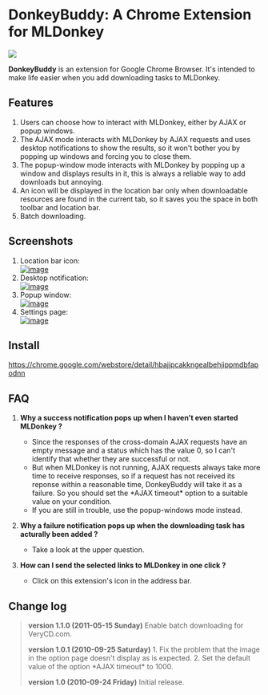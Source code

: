 # DonkeyBuddy: A Chrome Extension for MLDonkey

<div class="illustration_left">
<a href="http://picasaweb.google.com/lh/photo/CLpE8Gtpb3r3F9kcqmS60g?feat=embedwebsite"><img src="http://lh5.ggpht.com/_ceUJ_lBTHzc/TJyWhIpMAgI/AAAAAAAABec/KDw6n_qdQ98/s800/donkey-256x256.png" /></a>
</div>

<p><strong>DonkeyBuddy</strong> is an extension for Google Chrome Browser. It's intended to make life easier when you add downloading tasks to MLDonkey.</p>

<h2>Features</h2>

<ol>
<li>Users can choose how to interact with MLDonkey, either by AJAX or
popup windows.</li>
<li>The AJAX mode interacts with MLDonkey by AJAX requests and uses
desktop notifications to show the results, so it won't bother you by
popping up windows and forcing you to close them.</li>
<li>The popup-window mode interacts with MLDonkey by popping up a window
and displays results in it, this is always a reliable way to add
downloads but annoying.</li>
<li>An icon will be displayed in the location bar only when downloadable
resources are found in the current tab, so it saves you the space in
both toolbar and location bar.</li>
<li>Batch downloading.</li>
</ol>

<h2>Screenshots</h2>

<ol>
<li>Location bar icon: <br />
<a href="http://picasaweb.google.com/lh/photo/021647BS--VLalgORMtuVA?feat=embedwebsite"><img src="http://lh6.ggpht.com/_ceUJ_lBTHzc/TJyWhUJIzBI/AAAAAAAABeg/ZQ2WeLfTf0k/s800/donkeybuddy-location_bar_icon_01.png" alt="image" /></a></li>
<li>Desktop notification: <br />
<a href="http://picasaweb.google.com/lh/photo/aBu0jSZu3y7Ux-EKKgQibQ?feat=embedwebsite"><img src="http://lh6.ggpht.com/_ceUJ_lBTHzc/TJyWhchc1lI/AAAAAAAABek/O3OuDRkgL88/s400/donkeybuddy-notification_01.png" alt="image" /></a></li>
<li>Popup window: <br />
<a href="http://picasaweb.google.com/lh/photo/GbGe38VG8mU_LyXZDFYgtA?feat=embedwebsite"><img src="http://lh5.ggpht.com/_ceUJ_lBTHzc/TJyWhmg-04I/AAAAAAAABeo/8cbj0a-m_Fg/s400/donkeybuddy-popup_window_01.png" alt="image" /></a></li>
<li>Settings page: <br />
<a href="http://picasaweb.google.com/lh/photo/uUKzfwcmEQfJaHY6cHVNqw?feat=embedwebsite"><img src="http://lh3.ggpht.com/_ceUJ_lBTHzc/TJyWhsEQILI/AAAAAAAABes/ezlPD6jaUuQ/s400/donkeybuddy-settings_01.png" alt="image" /></a></li>
</ol>

<h2>Install</h2>

<p><a href="https://chrome.google.com/webstore/detail/hbajjpcakkngealbehjippmdbfapodnn">https://chrome.google.com/webstore/detail/hbajjpcakkngealbehjippmdbfapodnn</a></p>

<h2>FAQ</h2>

<ol>
<li><p><strong>Why a success notification pops up when I haven't even started
MLDonkey ?</strong></p>

<ul>
<li>Since the responses of the cross-domain AJAX requests have an
empty message and a status which has the value 0, so I can't
identify that whether they are successful or not.</li>
<li>But when MLDonkey is not running, AJAX requests always take more
time to receive responses, so if a request has not received its
reponse within a reasonable time, DonkeyBuddy will take it as a
failure. So you should set the *AJAX timeout* option to a
suitable value on your condition.</li>
<li>If you are still in trouble, use the popup-windows mode instead.</li>
</ul></li>
<li><p><strong>Why a failure notification pops up when the downloading task has
acturally been added ?</strong></p>

<ul>
<li>Take a look at the upper question.</li>
</ul></li>
<li><p><strong>How can I send the selected links to MLDonkey in one click ?</strong></p>

<ul>
<li>Click on this extension's icon in the address bar.</li>
</ul></li>
</ol>

<h2>Change log</h2>

<blockquote>
  <p><strong>version 1.1.0 (2011-05-15 Sunday)</strong>
  Enable batch downloading for VeryCD.com.</p>
  
  <p><strong>version 1.0.1 (2010-09-25 Saturday)</strong>
  1.  Fix the problem that the image in the option page doesn't display
      as is expected.
  2.  Set the default value of the option *AJAX timeout* to 1000.</p>
  
  <p><strong>version 1.0 (2010-09-24 Friday)</strong> Initial release.</p>
</blockquote>

